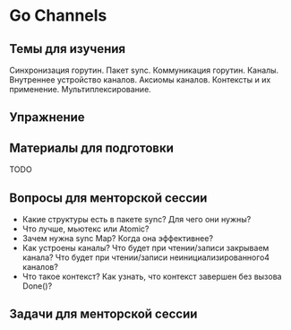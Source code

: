 # Go Channels 

## Темы для изучения
Синхронизация горутин. Пакет sync.
Коммуникация горутин. Каналы. Внутреннее устройство каналов. Аксиомы каналов. 
Контексты и их применение. Мультиплексирование.

## Упражнение


## Материалы для подготовки
TODO

## Вопросы для менторской сессии
* Какие структуры есть в пакете sync? Для чего они нужны? 
* Что лучше, мьютекс или Atomic?
* Зачем нужна sync Map? Когда она эффективнее?
* Как устроены каналы? Что будет при чтении/записи закрываем канала? Что будет при чтении/записи неинициализированного4 каналов? 
* Что такое контекст? Как узнать, что контекст завершен без вызова Done()?

## Задачи для менторской сессии

